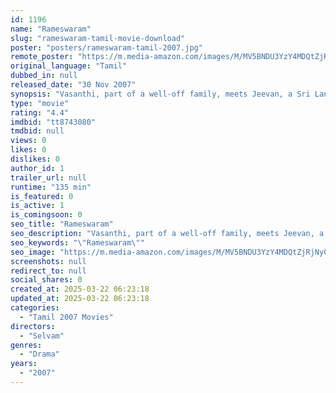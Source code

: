 ```yaml
---
id: 1196
name: "Rameswaram"
slug: "rameswaram-tamil-movie-download"
poster: "posters/rameswaram-tamil-2007.jpg"
remote_poster: "https://m.media-amazon.com/images/M/MV5BNDU3YzY4MDQtZjRjNy00MTk4LWE1YzgtMWQ3YTJjNWZhZmY4XkEyXkFqcGc@._V1_SX300.jpg"
original_language: "Tamil"
dubbed_in: null
released_date: "30 Nov 2007"
synopsis: "Vasanthi, part of a well-off family, meets Jeevan, a Sri Lankan refugee yearning to return home. Their bond of friendship soon takes the form of love."
type: "movie"
rating: "4.4"
imdbid: "tt8743080"
tmdbid: null
views: 0
likes: 0
dislikes: 0
author_id: 1
trailer_url: null
runtime: "135 min"
is_featured: 0
is_active: 1
is_comingsoon: 0
seo_title: "Rameswaram"
seo_description: "Vasanthi, part of a well-off family, meets Jeevan, a Sri Lankan refugee yearning to return home. Their bond of friendship soon takes the form of love."
seo_keywords: "\"Rameswaram\""
seo_image: "https://m.media-amazon.com/images/M/MV5BNDU3YzY4MDQtZjRjNy00MTk4LWE1YzgtMWQ3YTJjNWZhZmY4XkEyXkFqcGc@._V1_SX300.jpg"
screenshots: null
redirect_to: null
social_shares: 0
created_at: 2025-03-22 06:23:18
updated_at: 2025-03-22 06:23:18
categories:
  - "Tamil 2007 Movies"
directors:
  - "Selvam"
genres:
  - "Drama"
years:
  - "2007"
---
```


